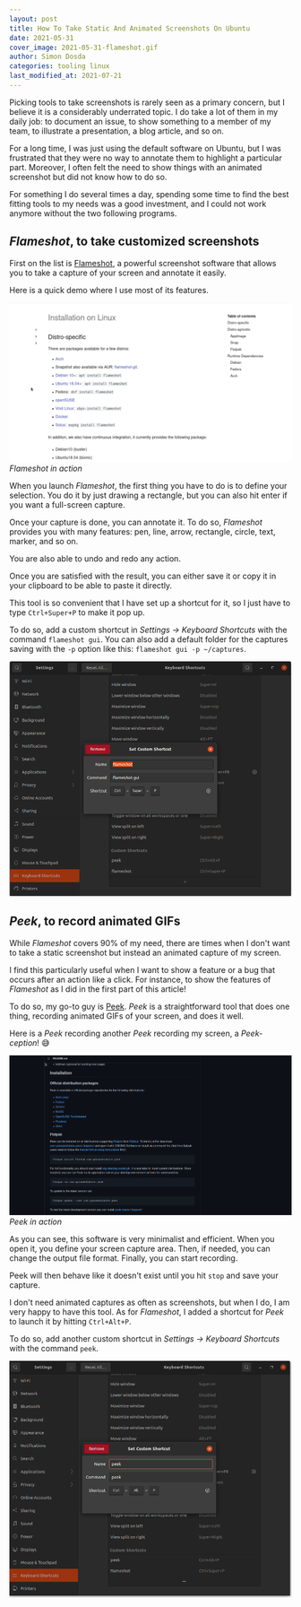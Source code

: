 ```yaml
---
layout: post
title: How To Take Static And Animated Screenshots On Ubuntu
date: 2021-05-31
cover_image: 2021-05-31-flameshot.gif
author: Simon Dosda
categories: tooling linux
last_modified_at: 2021-07-21
---
```


Picking tools to take screenshots is rarely seen as a primary concern, but I believe it is a considerably underrated topic. I do take a lot of them in my daily job: to document an issue, to show something to a member of my team, to illustrate a presentation, a blog article, and so on.

For a long time, I was just using the default software on Ubuntu, but I was frustrated that they were no way to annotate them to highlight a particular part. Moreover, I often felt the need to show things with an animated screenshot but did not know how to do so.

For something I do several times a day, spending some time to find the best fitting tools to my needs was a good investment, and I could not work anymore without the two following programs.

## _Flameshot_, to take customized screenshots

First on the list is [Flameshot](https://flameshot.org/), a powerful screenshot software that allows you to take a capture of your screen and annotate it easily.

Here is a quick demo where I use most of its features.

![flameshot in action](/assets/images/2021-05-31-flameshot.gif)
_Flameshot in action_

When you launch _Flameshot_, the first thing you have to do is to define your selection. You do it by just drawing a rectangle, but you can also hit enter if you want a full-screen capture.

Once your capture is done, you can annotate it. To do so, _Flameshot_ provides you with many features: pen, line, arrow, rectangle, circle, text, marker, and so on.

You are also able to undo and redo any action.

Once you are satisfied with the result, you can either save it or copy it in your clipboard to be able to paste it directly.

This tool is so convenient that I have set up a shortcut for it, so I just have to type `Ctrl+Super+P` to make it pop up.

To do so, add a custom shortcut in _Settings → Keyboard Shortcuts_ with the command `flameshot gui`. You can also add a default folder for the captures saving with the `-p` option like this: `flameshot gui -p ~/captures`.

![flameshot shortcut setting](/assets/images/2021-05-31-flameshot-shortcut.png)

## _Peek_, to record animated GIFs

While _Flameshot_ covers 90% of my need, there are times when I don't want to take a static screenshot but instead an animated capture of my screen.

I find this particularly useful when I want to show a feature or a bug that occurs after an action like a click. For instance, to show the features of _Flameshot_ as I did in the first part of this article!

To do so, my go-to guy is [Peek](https://github.com/phw/peek). _Peek_ is a straightforward tool that does one thing, recording animated GIFs of your screen, and does it well.

Here is a _Peek_ recording another _Peek_ recording my screen, a _Peek-ception_! 😅

![peek in action](/assets/images/2021-05-31-peek.gif)
_Peek in action_

As you can see, this software is very minimalist and efficient. When you open it, you define your screen capture area. Then, if needed, you can change the output file format. Finally, you can start recording.

Peek will then behave like it doesn't exist until you hit `stop` and save your capture.

I don't need animated captures as often as screenshots, but when I do, I am very happy to have this tool. As for _Flameshot_, I added a shortcut for _Peek_ to launch it by hitting `Ctrl+Alt+P`.

To do so, add another custom shortcut in _Settings → Keyboard Shortcuts_ with the command `peek`.

![peek shortcut setting](/assets/images/2021-05-31-peek-shortcut.png)
